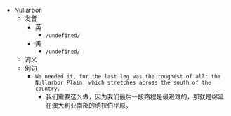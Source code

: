 - Nullarbor
  - 发音
    - 英
      - `/undefined/`
    - 美
      - `/undefined/`
  - 词义
  - 例句
    - `We needed it, for the last leg was the toughest of all: the Nullarbor Plain, which stretches across the south of the country.`
      - 我们需要这么做，因为我们最后一段路程是最艰难的，那就是绵延在澳大利亚南部的纳拉伯平原。

